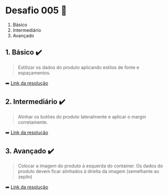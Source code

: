 # Desafio 005 :dart:

1. Básico
2. Intermediário 
3. Avançado

## 1. Básico :heavy_check_mark:

> Estilizar os dados do produto aplicando estilos de fonte e espaçamentos.

:arrow_right:   [Link da resolução](https://github.com/StefanyVasc/loja-fone/commit/eac25cf1e9c79e2a6736f5030ae5aa05a689742e)


## 2. Intermediário  :heavy_check_mark:
> Alinhar os botões do produto lateralmente e aplicar o margin corretamente.

:arrow_right: [Link da resolução](https://github.com/StefanyVasc/loja-fone/commit/282dc88b6cd5050240575e1088190bd814c31b12)
 

## 3. Avançado  :heavy_check_mark:
> Colocar a imagem do produto à esquerda do container. Os dados do produto devem ficar alinhados à direita da imagem (semelhante ao zeplin)

:arrow_right: [Link da resolução](https://github.com/StefanyVasc/loja-fone/commit/b9b93111ca949d1a8b91495f9f842079b2dbf4bf)
